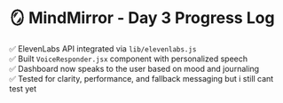 # 🪞 MindMirror - Day 3 Progress Log

✅ ElevenLabs API integrated via `lib/elevenlabs.js`  
✅ Built `VoiceResponder.jsx` component with personalized speech  
✅ Dashboard now speaks to the user based on mood and journaling  
✅ Tested for clarity, performance, and fallback messaging
but i still cant test yet
